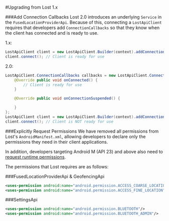 #Upgrading from Lost 1.x

###Add Connection Callbacks
Lost 2.0 introduces an underlying `Service` in the `FusedLocationProviderApi`. Because of this, connecting a `LostApiClient` requires that developers add `ConnectionCallbacks` so that they know when the client has connected and is ready to use.

1.x:
```java
LostApiClient client = new LostApiClient.Builder(context).addConnectionCallbacks(callbacks).build();
client.connect(); // Client is ready for use
```

2.0:
```java
LostApiClient.ConnectionCallbacks callbacks = new LostApiClient.ConnectionCallbacks() {
    @Override public void onConnected() {
        // Client is ready for use
    }

    @Override public void onConnectionSuspended() {

    }
};
LostApiClient client = new LostApiClient.Builder(context).addConnectionCallbacks(callbacks).build();
client.connect(); // Client is NOT ready for use
```

###Explicitly Request Permissions
We have removed all permissions from Lost's `AndroidManifest.xml`, allowing developers to declare only the permissions they need in their client applications.

In addition, developers targeting Android M (API 23) and above also need to [request runtime permissions](https://developer.android.com/training/permissions/requesting.html).

The permissions that Lost requires are as follows:

###FusedLocationProviderApi & GeofencingApi
```xml
<uses-permission android:name="android.permission.ACCESS_COARSE_LOCATION"/>
<uses-permission android:name="android.permission.ACCESS_FINE_LOCATION"/>
```

###SettingsApi
```xml
<uses-permission android:name="android.permission.BLUETOOTH"/>
<uses-permission android:name="android.permission.BLUETOOTH_ADMIN"/>
```
